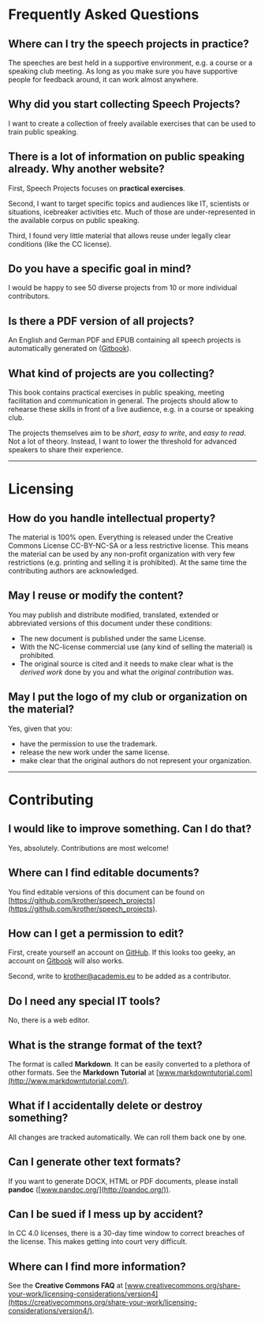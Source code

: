 
# Frequently Asked Questions

## Where can I try the speech projects in practice?

The speeches are best held in a supportive environment, e.g. a course or a speaking club meeting. As long as you make sure you have supportive people for feedback around, it can work almost anywhere.


## Why did you start collecting Speech Projects?

I want to create a collection of freely available exercises that can be used to train public speaking.
 

## There is a lot of information on public speaking already. Why another website?

First, Speech Projects focuses on **practical exercises**. 

Second, I want to target specific topics and audiences like IT, scientists or situations, icebreaker activities etc. Much of those are under-represented in the available corpus on public speaking. 

Third, I found very little material that allows reuse under legally clear conditions (like the CC license).


## Do you have a specific goal in mind?

I would be happy to see 50 diverse projects from 10 or more individual contributors.


## Is there a PDF version of all projects?

An English and German PDF and EPUB containing all speech projects is automatically generated on ([Gitbook](https://www.gitbook.com/book/krother/speech-projects/details)).


## What kind of projects are you collecting?

This book contains practical exercises in public speaking, meeting facilitation and communication in general. The projects should allow to rehearse these skills in front of a live audience, e.g. in a course or speaking club.

The projects themselves aim to be *short*, *easy to write*, and *easy to read*. Not a lot of theory. Instead, I want to lower the threshold for advanced speakers to share their experience.

----

# Licensing

## How do you handle intellectual property?

The material is 100% open. Everything is released under the Creative Commons License CC-BY-NC-SA or a less restrictive license. This means the material can be used by any non-profit organization with very few restrictions (e.g. printing and selling it is prohibited). At the same time the contributing authors are acknowledged.


## May I reuse or modify the content?

You may publish and distribute modified, translated, extended or abbreviated versions of this document under these conditions:

* The new document is published under the same License.
* With the NC-license commercial use (any kind of selling the material) is prohibited.
* The original source is cited and it needs to make clear what is the *derived work* done by you and what the *original contribution* was. 


## May I put the logo of my club or organization on the material?

Yes, given that you:

* have the permission to use the trademark.
* release the new work under the same license.
* make clear that the original authors do not represent your organization.

----

# Contributing

## I would like to improve something. Can I do that?

Yes, absolutely. Contributions are most welcome!

## Where can I find editable documents?

You find editable versions of this document can be found on [https://github.com/krother/speech_projects](https://github.com/krother/speech_projects).

## How can I get a permission to edit?

First, create yourself an account on [GitHub](http://www.github.com). If this looks too geeky, an account on [Gitbook](http://www.gitbook.com) will also works.

Second, write to [krother@academis.eu](mailto:krother@academis.eu) to be added as a contributor.

## Do I need any special IT tools?

No, there is a web editor.

## What is the strange format of the text?

The format is called **Markdown**. It can be easily converted to a plethora of other formats. See the **Markdown Tutorial** at [www.markdowntutorial.com](http://www.markdowntutorial.com/).

## What if I accidentally delete or destroy something?

All changes are tracked automatically. We can roll them back one by one.

## Can I generate other text formats?

If you want to generate DOCX, HTML or PDF documents, please install **pandoc** ([www.pandoc.org/](http://pandoc.org/)). 


## Can I be sued if I mess up by accident?

In CC 4.0 licenses, there is a 30-day time window to correct breaches of the license. This makes getting into court very difficult.


## Where can I find more information?

See the **Creative Commons FAQ** at [www.creativecommons.org/share-your-work/licensing-considerations/version4](https://creativecommons.org/share-your-work/licensing-considerations/version4/).
